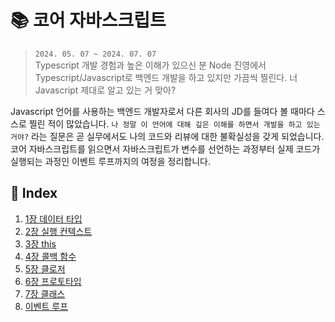 # 📚 코어 자바스크립트

> `2024. 05. 07 ~ 2024. 07. 07`  
> Typescript 개발 경험과 높은 이해가 있으신 분 Node 진영에서 Typescript/Javascript로 백엔드 개발을 하고 있지만 가끔씩 찔린다. 너 Javascript 제대로 알고 있는 거 맞아?

Javascript 언어를 사용하는 백엔드 개발자로서 다른 회사의 JD를 들여다 볼 때마다 스스로 찔린 적이 많았습니다. `나 정말 이 언어에 대해 깊은 이해를 하면서 개발을 하고 있는 거야?` 라는 질문은 곧 실무에서도 나의 코드와 리뷰에 대한 불확실성을 갖게 되었습니다. 코어 자바스크립트를 읽으면서 자바스크립트가 변수를 선언하는 과정부터 실제 코드가 실행되는 과정인 이벤트 루프까지의 여정을 정리합니다.

## 📍 Index

1. [1장 데이터 타입](./1장_깨끗한_코드.md)
2. [2장 실행 컨텍스트](./2장_의미있는_이름.md)
3. [3장 this](./3장_함수.md)
4. [4장 콜백 함수](./4장_주석.md)
5. [5장 클로저](./5장_형식_맞추기.md)
6. [6장 프로토타입](./6장_객체와_자료구조.md)
7. [7장 클래스](./7장_오류처리.md)
8. [이벤트 루프](./이벤트_루프.md)
